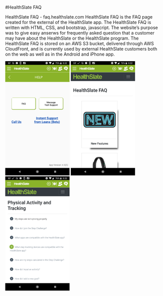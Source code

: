 #HealthSlate FAQ

HealthSlate FAQ -  faq.healthslate.com
HealthSlate FAQ is the FAQ page created for the external of the HealthSlate app. The HealthSlate FAQ is written with HTML, CSS, and bootstrap, javascript. The website’s purpose was to give easy anserws for frequently asked question that a customer may have about the HealthSlate or the HealthSlate program. 
The HealthSlate FAQ is stored on an AWS S3 bucket, delivered through AWS CloudFront, and is currently used by external HealthSlate customers both on the web as well as in the Android and iPhone app. 

<img src="https://github.com/chadg1980/FAQ/blob/master/FAQ1.png" width="205" height="365"/> <img src="https://github.com/chadg1980/FAQ/blob/master/FAQ2.png" width="205" height="365"/> <img src="https://github.com/chadg1980/FAQ/blob/master/FAQ3.png" width="205" height="365"/>


